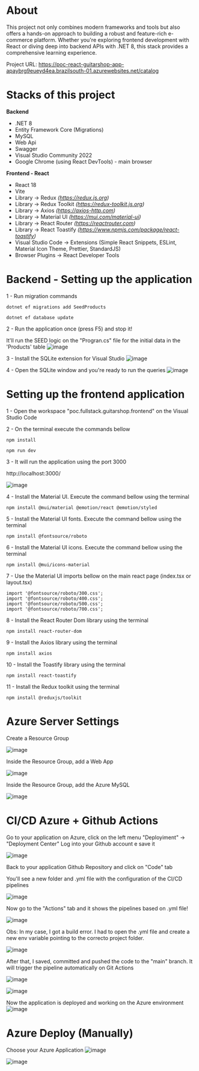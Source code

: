 
# About

This project not only combines modern frameworks and tools but also offers a hands-on approach to building a robust and feature-rich e-commerce platform. Whether you're exploring frontend development with React or diving deep into backend APIs with .NET 8, this stack provides a comprehensive learning experience.  

Project URL: https://poc-react-guitarshop-app-apaybrg9eueyd4ea.brazilsouth-01.azurewebsites.net/catalog

# Stacks of this project

__Backend__
- .NET 8
- Entity Framework Core (Migrations)
- MySQL
- Web Api
- Swagger
- Visual Studio Community 2022
- Google Chrome (using React DevTools) - main browser

  
__Frontend - React__
- React 18
- Vite
- Library -> Redux _(https://redux.js.org)_
- Library -> Redux Toolkit _(https://redux-toolkit.js.org)_
- Library -> Axios _(https://axios-http.com)_
- Library -> Material UI _(https://mui.com/material-ui)_
- Library -> React Router _(https://reactrouter.com)_
- Library -> React Toastify _(https://www.npmjs.com/package/react-toastify)_
- Visual Studio Code -> Extensions (Simple React Snippets, ESLint, Material Icon Theme, Prettier, StandardJS)
- Browser Plugins -> React Developer Tools


# Backend - Setting up the application
1 - Run migration commands
```Migrations
dotnet ef migrations add SeedProducts
```
```Migrations
dotnet ef database update
```
2 - Run the application once (press F5) and stop it!

It'll run the SEED logic on the "Progran.cs" file for the initial data in the 'Products' table
![image](https://github.com/user-attachments/assets/845848f5-9687-4c3d-ac5f-c4cc93b4ebca)

3 - Install the SQLite extension for Visual Studio
![image](https://github.com/user-attachments/assets/88ab2ade-e37e-4d34-9b90-1efc4d550612)

4 - Open the SQLite window and you're ready to run the queries
![image](https://github.com/user-attachments/assets/5a2fdebe-30b6-4d15-bab9-1c0dc71f2a4c)

# Setting up the frontend application
1 - Open the workspace "poc.fullstack.guitarshop.frontend" on the Visual Studio Code

2 - On the terminal execute the commands bellow

```VS Code terminal
npm install
```
```VS Code terminal
npm run dev
```

3 - It will run the application using the port 3000

http://localhost:3000/

![image](https://github.com/user-attachments/assets/fa3294fd-6e95-4fe1-9798-a331dddf5004)

4 - Install the Material UI. Execute the command bellow using the terminal
```VS Code terminal
npm install @mui/material @emotion/react @emotion/styled
```

5 - Install the Material UI fonts. Execute the command bellow using the terminal
```VS Code terminal
npm install @fontsource/roboto
```

6 - Install the Material UI icons. Execute the command bellow using the terminal
```VS Code terminal
npm install @mui/icons-material
```

7 - Use the Material UI imports bellow on the main react page (index.tsx or layout.tsx)
```main react page
import '@fontsource/roboto/300.css';
import '@fontsource/roboto/400.css';
import '@fontsource/roboto/500.css';
import '@fontsource/roboto/700.css';
```

8 - Install the React Router Dom library using the terminal
```VS Code terminal
npm install react-router-dom
```

9 - Install the Axios library using the terminal
```VS Code terminal
npm install axios
```
10 - Install the Toastify library using the terminal
```VS Code terminal
npm install react-toastify
```

11 - Install the Redux toolkit using the terminal
```VS Code terminal
npm install @reduxjs/toolkit
```

# Azure Server Settings

Create a Resource Group

![image](https://github.com/user-attachments/assets/c77084aa-b20a-48b8-af3b-fc706f83d1f1)


Inside the Resource Group, add a Web App

![image](https://github.com/user-attachments/assets/905d9bb1-c8da-4260-aa90-7fac0c6e8657)

Inside the Resource Group, add the Azure MySQL

![image](https://github.com/user-attachments/assets/447ca934-fd49-42c7-bc75-af96ce299da8)


# CI/CD Azure + Github Actions

Go to your application on Azure, click on the left menu "Deployiment" -> "Deployment Center"
Log into your Github account e save it

![image](https://github.com/user-attachments/assets/3e366e5e-73a5-430d-ad94-ff085e97cc3f)


Back to your application Github Repository and click on "Code" tab

You'll see a new folder and .yml file with the configuration of the CI/CD pipelines

![image](https://github.com/user-attachments/assets/4744e9ed-8140-47bb-b60e-49de4d966f39)

Now go to the "Actions" tab and it shows the pipelines based on .yml file!

![image](https://github.com/user-attachments/assets/209208f5-bd51-4909-8d56-1cee60505d06)

Obs: In my case, I got a build error. I had to open the .yml file and create a new env variable pointing to the correcto project folder.

![image](https://github.com/user-attachments/assets/6732f79e-a40c-4e35-9477-f4454b841b17)

After that, I saved, committed and pushed the code to the "main" branch. It will trigger the pipeline automatically on Git Actions

![image](https://github.com/user-attachments/assets/e4f6181a-4098-4470-b4ea-4957cc0e5eac)

![image](https://github.com/user-attachments/assets/82173999-d19c-44d6-a4bc-da9caceaa765)

Now the application is deployed and working on the Azure environment
![image](https://github.com/user-attachments/assets/a7b5520c-5e76-45e9-aba1-6798ce85409e)


# Azure Deploy (Manually)

Choose your Azure Application
![image](https://github.com/user-attachments/assets/8b9ca9bd-0b80-4d06-b157-e21103beae6d)


![image](https://github.com/user-attachments/assets/5e08726b-2848-44ce-be9e-62958425184c)
